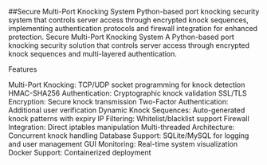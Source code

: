 ##Secure Multi-Port Knocking System
Python-based port knocking security system that controls server access through encrypted knock sequences, implementing authentication protocols and firewall integration for enhanced protection.
Secure Multi-Port Knocking System
A Python-based port knocking security solution that controls server access through encrypted knock sequences and multi-layered authentication.

Features

Multi-Port Knocking: TCP/UDP socket programming for knock detection
HMAC-SHA256 Authentication: Cryptographic knock validation
SSL/TLS Encryption: Secure knock transmission
Two-Factor Authentication: Additional user verification
Dynamic Knock Sequences: Auto-generated knock patterns with expiry
IP Filtering: Whitelist/blacklist support
Firewall Integration: Direct iptables manipulation
Multi-threaded Architecture: Concurrent knock handling
Database Support: SQLite/MySQL for logging and user management
GUI Monitoring: Real-time system visualization
Docker Support: Containerized deployment
